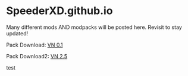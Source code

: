 # SpeederXD.github.io
Many different mods AND modpacks will be posted here. Revisit to stay updated!

Pack Download: [VN 0.1](https://github.com/SpeederXD/SpeederXD.github.io/raw/main/VN%201.20.2-0.1.zip)

Pack Download2: [VN 2.5](https://www.youtube.com/watch?v=xvFZjo5PgG0)

test
